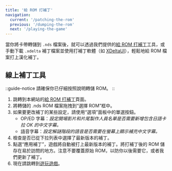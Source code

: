 ```yaml
---
title: '給 ROM 打補丁'
navigation:
  current: '/patching-the-rom'
  previous: '/dumping-the-rom'
  next: '/playing-the-game'
---
```


當你將卡帶轉儲到 `.nds` 檔案後，就可以透過我們提供的[給 ROM 打補丁](/zh-hant/chokuretsu/patch)工具，或手動下載 `.xdelta` 補丁檔案並使用打補丁軟體（如 [XDeltaUI](https://www.romhacking.net/utilities/598/?device=emu)），輕鬆地給 ROM 檔案打上漢化補丁。

## 線上補丁工具
::guide-notice
請確保你已仔細按照說明轉儲 ROM。
::
1. 跳轉到本網站的[給 ROM 打補丁](/chokuretsu/patch)頁面。
2. 將轉儲的 .nds ROM 檔案拖拽到“選擇 ROM”框中。
3. 如果要更改補丁的某些設定，請使用“選項”面板中的單選按鈕。
    - OP/ED 字幕：*設定開場影片和片尾製作人員名單是否需要新增包含日語卡拉 OK 的中文字幕。*
    - 語音字幕：*設定解謎階段的語音是否需要在螢幕上顯示補充中文字幕。*
4. 檢查是否已從下拉列表中選擇了最新版本的補丁。
5. 點選“應用補丁”，遊戲將自動被打上最新版本的補丁。將打補丁後的 ROM 儲存在易於訪問的地方。注意不要覆蓋原始 ROM，以防你以後需要它，或者我們更新了補丁。
6. 現在請跳轉到[遊玩遊戲](/chokuretsu/guide/playing-the-game)。